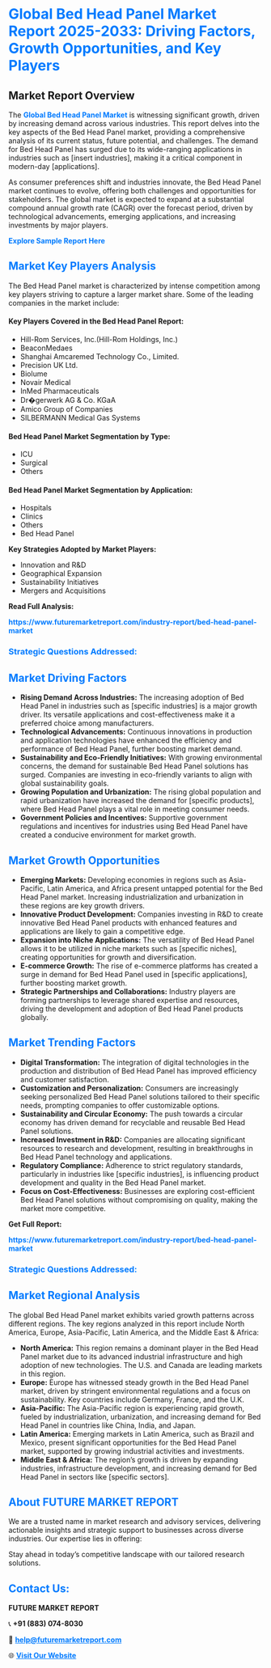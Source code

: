 <h1 style="color: #007BFF;">Global Bed Head Panel Market Report 2025-2033: Driving Factors, Growth Opportunities, and Key Players</h1>

<section id="overview">
<h2>Market Report Overview</h2>
<p>The <a href="https://www.futuremarketreport.com/industry-report/bed-head-panel-market" style="color: #007BFF; text-decoration: none;"><strong>Global Bed Head Panel Market</strong></a> is witnessing significant growth, driven by increasing demand across various industries. This report delves into the key aspects of the Bed Head Panel market, providing a comprehensive analysis of its current status, future potential, and challenges. The demand for Bed Head Panel has surged due to its wide-ranging applications in industries such as [insert industries], making it a critical component in modern-day [applications].</p>
<p>As consumer preferences shift and industries innovate, the Bed Head Panel market continues to evolve, offering both challenges and opportunities for stakeholders. The global market is expected to expand at a substantial compound annual growth rate (CAGR) over the forecast period, driven by technological advancements, emerging applications, and increasing investments by major players.</p>
</section>

<section id="overview">
<p><a href="https://www.futuremarketreport.com/request-sample/reportId=123326" style="color: #007BFF; text-decoration: none;"><strong>Explore Sample Report Here</strong></a></p>
</section>

<section id="key-players">
<h2 style="color: #007BFF;">Market Key Players Analysis</h2>
<p>The Bed Head Panel market is characterized by intense competition among key players striving to capture a larger market share. Some of the leading companies in the market include:</p>
<h4>Key Players Covered in the Bed Head Panel Report:</h4>
<ul><li>Hill-Rom Services, Inc.(Hill-Rom Holdings, Inc.)</li><li>BeaconMedaes</li><li>Shanghai Amcaremed Technology Co., Limited.</li><li>Precision UK Ltd.</li><li>Biolume</li><li>Novair Medical</li><li>InMed Pharmaceuticals</li><li>Dr�gerwerk AG &amp; Co. KGaA</li><li>Amico Group of Companies</li><li>SILBERMANN Medical Gas Systems</li></ul>
<h4>Bed Head Panel Market Segmentation by Type:</h4>
<ul><li>ICU</li><li>Surgical</li><li>Others</li></ul>

<h4>Bed Head Panel Market Segmentation by Application:</h4>
<ul><li>Hospitals</li><li>Clinics</li><li>Others</li><li>Bed Head Panel</li></ul>
<p><strong>Key Strategies Adopted by Market Players:</strong></p>
<ul>
<li>Innovation and R&D</li>
<li>Geographical Expansion</li>
<li>Sustainability Initiatives</li>
<li>Mergers and Acquisitions</li>
</ul>
</section>

<section>
<p><strong>Read Full Analysis: </strong></p><a href="https://www.futuremarketreport.com/industry-report/bed-head-panel-market" style="color: #007BFF; text-decoration: none;"><strong>https://www.futuremarketreport.com/industry-report/bed-head-panel-market</strong></a>
<h3 style="color: #007BFF;">Strategic Questions Addressed:</h3>
</section>

<section id="driving-factors">
<h2 style="color: #007BFF;">Market Driving Factors</h2>
<ul>
<li><strong>Rising Demand Across Industries:</strong> The increasing adoption of Bed Head Panel in industries such as [specific industries] is a major growth driver. Its versatile applications and cost-effectiveness make it a preferred choice among manufacturers.</li>
<li><strong>Technological Advancements:</strong> Continuous innovations in production and application technologies have enhanced the efficiency and performance of Bed Head Panel, further boosting market demand.</li>
<li><strong>Sustainability and Eco-Friendly Initiatives:</strong> With growing environmental concerns, the demand for sustainable Bed Head Panel solutions has surged. Companies are investing in eco-friendly variants to align with global sustainability goals.</li>
<li><strong>Growing Population and Urbanization:</strong> The rising global population and rapid urbanization have increased the demand for [specific products], where Bed Head Panel plays a vital role in meeting consumer needs.</li>
<li><strong>Government Policies and Incentives:</strong> Supportive government regulations and incentives for industries using Bed Head Panel have created a conducive environment for market growth.</li>
</ul>
</section>

<section id="growth-opportunities">
<h2 style="color: #007BFF;">Market Growth Opportunities</h2>
<ul>
<li><strong>Emerging Markets:</strong> Developing economies in regions such as Asia-Pacific, Latin America, and Africa present untapped potential for the Bed Head Panel market. Increasing industrialization and urbanization in these regions are key growth drivers.</li>
<li><strong>Innovative Product Development:</strong> Companies investing in R&D to create innovative Bed Head Panel products with enhanced features and applications are likely to gain a competitive edge.</li>
<li><strong>Expansion into Niche Applications:</strong> The versatility of Bed Head Panel allows it to be utilized in niche markets such as [specific niches], creating opportunities for growth and diversification.</li>
<li><strong>E-commerce Growth:</strong> The rise of e-commerce platforms has created a surge in demand for Bed Head Panel used in [specific applications], further boosting market growth.</li>
<li><strong>Strategic Partnerships and Collaborations:</strong> Industry players are forming partnerships to leverage shared expertise and resources, driving the development and adoption of Bed Head Panel products globally.</li>
</ul>
</section>

<section id="trending-factors">
<h2 style="color: #007BFF;">Market Trending Factors</h2>
<ul>
<li><strong>Digital Transformation:</strong> The integration of digital technologies in the production and distribution of Bed Head Panel has improved efficiency and customer satisfaction.</li>
<li><strong>Customization and Personalization:</strong> Consumers are increasingly seeking personalized Bed Head Panel solutions tailored to their specific needs, prompting companies to offer customizable options.</li>
<li><strong>Sustainability and Circular Economy:</strong> The push towards a circular economy has driven demand for recyclable and reusable Bed Head Panel solutions.</li>
<li><strong>Increased Investment in R&D:</strong> Companies are allocating significant resources to research and development, resulting in breakthroughs in Bed Head Panel technology and applications.</li>
<li><strong>Regulatory Compliance:</strong> Adherence to strict regulatory standards, particularly in industries like [specific industries], is influencing product development and quality in the Bed Head Panel market.</li>
<li><strong>Focus on Cost-Effectiveness:</strong> Businesses are exploring cost-efficient Bed Head Panel solutions without compromising on quality, making the market more competitive.</li>
</ul>
</section>

<section>
<p><strong>Get Full Report: </strong></p><a href="https://www.futuremarketreport.com/industry-report/bed-head-panel-market" style="color: #007BFF; text-decoration: none;"><strong>https://www.futuremarketreport.com/industry-report/bed-head-panel-market</strong></a>
<h3 style="color: #007BFF;">Strategic Questions Addressed:</h3>
</section>


<section id="regional-analysis">
<h2 style="color: #007BFF;">Market Regional Analysis</h2>
<p>The global Bed Head Panel market exhibits varied growth patterns across different regions. The key regions analyzed in this report include North America, Europe, Asia-Pacific, Latin America, and the Middle East & Africa:</p>
<ul>
<li><strong>North America:</strong> This region remains a dominant player in the Bed Head Panel market due to its advanced industrial infrastructure and high adoption of new technologies. The U.S. and Canada are leading markets in this region.</li>
<li><strong>Europe:</strong> Europe has witnessed steady growth in the Bed Head Panel market, driven by stringent environmental regulations and a focus on sustainability. Key countries include Germany, France, and the U.K.</li>
<li><strong>Asia-Pacific:</strong> The Asia-Pacific region is experiencing rapid growth, fueled by industrialization, urbanization, and increasing demand for Bed Head Panel in countries like China, India, and Japan.</li>
<li><strong>Latin America:</strong> Emerging markets in Latin America, such as Brazil and Mexico, present significant opportunities for the Bed Head Panel market, supported by growing industrial activities and investments.</li>
<li><strong>Middle East & Africa:</strong> The region’s growth is driven by expanding industries, infrastructure development, and increasing demand for Bed Head Panel in sectors like [specific sectors].</li>
</ul>
</section>

<footer>
<h2 style="color: #007BFF;">About FUTURE MARKET REPORT</h2>
<p>We are a trusted name in market research and advisory services, delivering actionable insights and strategic support to businesses across diverse industries. Our expertise lies in offering:</p>

<p>Stay ahead in today’s competitive landscape with our tailored research solutions.</p>

<h2 style="color: #007BFF;">Contact Us:</h2>
<p><strong>FUTURE MARKET REPORT</strong></p>
<p>📞 <strong>+91 (883) 074-8030</strong></p>
<p>📧 <strong><a href="mailto:help@futuremarketreport.com" style="color: #007BFF;">help@futuremarketreport.com</a></strong></p>
<p>🌐 <strong><a href="https://www.futuremarketreport.com/" style="color: #007BFF;">Visit Our Website</a></strong></p>
</footer>